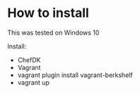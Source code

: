 # How to install

This was tested on Windows 10

Install:

* ChefDK
* Vagrant
* vagrant plugin install vagrant-berkshelf
* vagrant up
